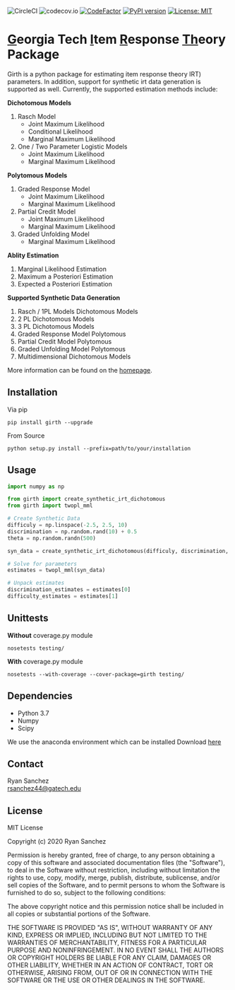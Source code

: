 ![CircleCI](https://circleci.com/gh/eribean/girth.svg?style=shield)
![codecov.io](https://codecov.io/gh/eribean/girth/coverage.svg?branch=master)
[![CodeFactor](https://www.codefactor.io/repository/github/eribean/girth/badge)](https://www.codefactor.io/repository/github/eribean/girth)
[![PyPI version](https://badge.fury.io/py/girth.svg)](https://badge.fury.io/py/girth)
[![License: MIT](https://img.shields.io/badge/License-MIT-yellow.svg)](https://opensource.org/licenses/MIT)

# <ins>**G**</ins>eorgia Tech <ins>**I**</ins>tem <ins>**R**</ins>esponse <ins>**Th**</ins>eory Package
Girth is a python package for estimating item response theory IRT) parameters.  In addition, support for synthetic irt data generation is supported as well.  Currently, the supported estimation methods include:

**Dichotomous Models**
1. Rasch Model
   * Joint Maximum Likelihood
   * Conditional Likelihood
   * Marginal Maximum Likelihood
2. One / Two Parameter Logistic Models
   * Joint Maximum Likelihood
   * Marginal Maximum Likelihood

**Polytomous Models**
1. Graded Response Model
   * Joint Maximum Likelihood
   * Marginal Maximum Likelihood
2. Partial Credit Model
   * Joint Maximum Likelihood
   * Marginal Maximum Likelihood
3. Graded Unfolding Model
   * Marginal Maximum Likelihood

**Ablity Estimation**
1. Marginal Likelihood Estimation
2. Maximum a Posteriori Estimation
3. Expected a Posteriori Estimation

**Supported Synthetic Data Generation**
1. Rasch / 1PL Models Dichotomous Models
2. 2 PL Dichotomous Models
3. 3 PL Dichotomous Models
4. Graded Response Model Polytomous
5. Partial Credit Model Polytomous
6. Graded Unfolding Model Polytomous
7. Multidimensional Dichotomous Models

More information can be found on the [homepage](https://eribean.github.io/girth/).

## Installation
Via pip
```
pip install girth --upgrade
```

From Source
```
python setup.py install --prefix=path/to/your/installation
```

## Usage
```python
import numpy as np

from girth import create_synthetic_irt_dichotomous
from girth import twopl_mml

# Create Synthetic Data
difficuly = np.linspace(-2.5, 2.5, 10)
discrimination = np.random.rand(10) + 0.5
theta = np.random.randn(500)

syn_data = create_synthetic_irt_dichotomous(difficuly, discrimination, theta)

# Solve for parameters
estimates = twopl_mml(syn_data)

# Unpack estimates
discrimination_estimates = estimates[0]
difficulty_estimates = estimates[1]
```

## Unittests

**Without** coverage.py module
```
nosetests testing/
```

**With** coverage.py module
```
nosetests --with-coverage --cover-package=girth testing/
```

## Dependencies

* Python 3.7  
* Numpy  
* Scipy  

We use the anaconda environment which can be installed
Download [here](https://www.anaconda.com/distribution/)

## Contact

Ryan Sanchez  
rsanchez44@gatech.edu

## License

MIT License

Copyright (c) 2020 Ryan Sanchez

Permission is hereby granted, free of charge, to any person obtaining a copy
of this software and associated documentation files (the "Software"), to deal
in the Software without restriction, including without limitation the rights
to use, copy, modify, merge, publish, distribute, sublicense, and/or sell
copies of the Software, and to permit persons to whom the Software is
furnished to do so, subject to the following conditions:

The above copyright notice and this permission notice shall be included in all
copies or substantial portions of the Software.

THE SOFTWARE IS PROVIDED "AS IS", WITHOUT WARRANTY OF ANY KIND, EXPRESS OR
IMPLIED, INCLUDING BUT NOT LIMITED TO THE WARRANTIES OF MERCHANTABILITY,
FITNESS FOR A PARTICULAR PURPOSE AND NONINFRINGEMENT. IN NO EVENT SHALL THE
AUTHORS OR COPYRIGHT HOLDERS BE LIABLE FOR ANY CLAIM, DAMAGES OR OTHER
LIABILITY, WHETHER IN AN ACTION OF CONTRACT, TORT OR OTHERWISE, ARISING FROM,
OUT OF OR IN CONNECTION WITH THE SOFTWARE OR THE USE OR OTHER DEALINGS IN THE
SOFTWARE.
